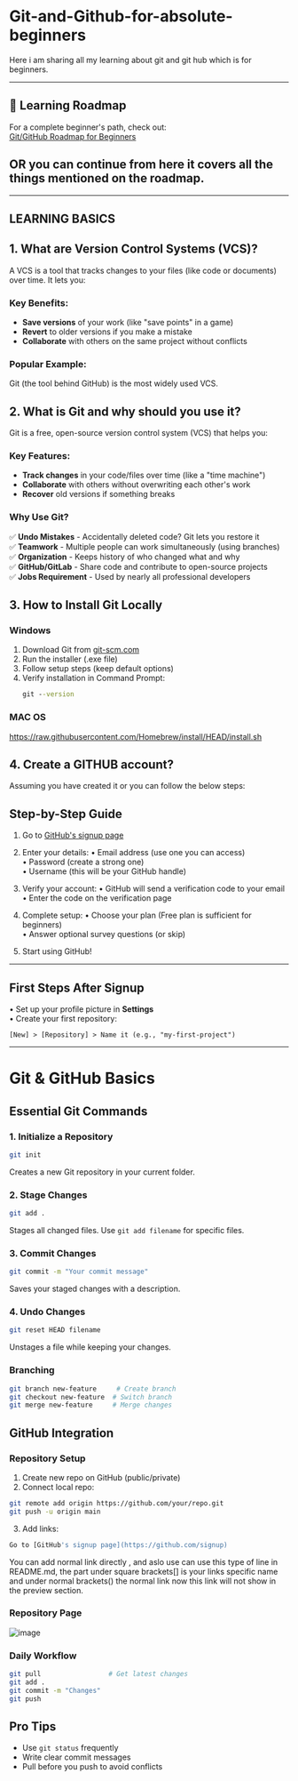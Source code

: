 # Git-and-Github-for-absolute-beginners 
Here i am sharing all my learning about git and git hub which is for beginners.

---

## 🌟 Learning Roadmap
For a complete beginner's path, check out:  
[Git/GitHub Roadmap for Beginners](https://roadmap.sh/git-github?r=git-github-beginner)
## OR you can continue from here it covers all the things mentioned on the roadmap.
---
## LEARNING BASICS 

## 1. What are Version Control Systems (VCS)?

A VCS is a tool that tracks changes to your files (like code or documents) over time. It lets you:

### Key Benefits:
- **Save versions** of your work (like "save points" in a game)
- **Revert** to older versions if you make a mistake
- **Collaborate** with others on the same project without conflicts

### Popular Example:
Git (the tool behind GitHub) is the most widely used VCS.

## 2. What is Git and why should you use it?

Git is a free, open-source version control system (VCS) that helps you:

### Key Features:
- **Track changes** in your code/files over time (like a "time machine")
- **Collaborate** with others without overwriting each other's work
- **Recover** old versions if something breaks

### Why Use Git?
✅ **Undo Mistakes** - Accidentally deleted code? Git lets you restore it  
✅ **Teamwork** - Multiple people can work simultaneously (using branches)  
✅ **Organization** - Keeps history of who changed what and why  
✅ **GitHub/GitLab** - Share code and contribute to open-source projects  
✅ **Jobs Requirement** - Used by nearly all professional developers

## 3. How to Install Git Locally

### Windows
1. Download Git from [git-scm.com](https://git-scm.com/download/win)
2. Run the installer (.exe file)
3. Follow setup steps (keep default options)
4. Verify installation in Command Prompt:
   ```cmd
   git --version

### MAC OS
 https://raw.githubusercontent.com/Homebrew/install/HEAD/install.sh

## 4. Create a GITHUB account?
Assuming you have created it or you can follow the below steps:
## Step-by-Step Guide

1. Go to [GitHub's signup page](https://github.com/signup)

2. Enter your details:
   • Email address (use one you can access)  
   • Password (create a strong one)  
   • Username (this will be your GitHub handle)  

3. Verify your account:
   • GitHub will send a verification code to your email  
   • Enter the code on the verification page  

4. Complete setup:
   • Choose your plan (Free plan is sufficient for beginners)  
   • Answer optional survey questions (or skip)  

5. Start using GitHub!  

---

## First Steps After Signup
• Set up your profile picture in **Settings**  
• Create your first repository:  
  ```
  [New] > [Repository] > Name it (e.g., "my-first-project")
  ```

---

# Git & GitHub Basics

## Essential Git Commands

### 1. Initialize a Repository
```bash
git init
```
Creates a new Git repository in your current folder.

### 2. Stage Changes
```bash
git add .
```
Stages all changed files. Use `git add filename` for specific files.

### 3. Commit Changes
```bash
git commit -m "Your commit message"
```
Saves your staged changes with a description.

### 4. Undo Changes
```bash
git reset HEAD filename
```
Unstages a file while keeping your changes.

### Branching
```bash
git branch new-feature     # Create branch
git checkout new-feature  # Switch branch
git merge new-feature     # Merge changes
```

## GitHub Integration
### Repository Setup
1. Create new repo on GitHub (public/private)
2. Connect local repo:
```bash
git remote add origin https://github.com/your/repo.git
git push -u origin main
```
3. Add links:
```bash
Go to [GitHub's signup page](https://github.com/signup)
```
  You can add normal link directly , and aslo use can use this type of line in README.md, the part under square brackets[] is your links specific name and under normal brackets() the normal link now this link will not show in the preview section.
  
### Repository Page
![image](https://github.com/user-attachments/assets/c72de739-5645-4fae-8788-dab27d29549e)

### Daily Workflow
```bash
git pull                 # Get latest changes
git add .
git commit -m "Changes"
git push
```

## Pro Tips
- Use `git status` frequently
- Write clear commit messages
- Pull before you push to avoid conflicts

